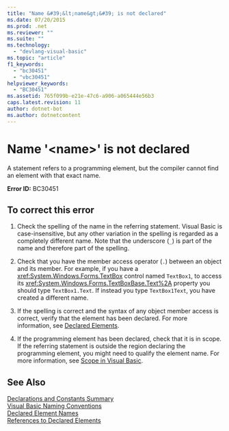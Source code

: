 ```yaml
---
title: "Name &#39;&lt;name&gt;&#39; is not declared"
ms.date: 07/20/2015
ms.prod: .net
ms.reviewer: ""
ms.suite: ""
ms.technology: 
  - "devlang-visual-basic"
ms.topic: "article"
f1_keywords: 
  - "bc30451"
  - "vbc30451"
helpviewer_keywords: 
  - "BC30451"
ms.assetid: 765f099b-e21e-47c6-a906-a065444e56b3
caps.latest.revision: 11
author: dotnet-bot
ms.author: dotnetcontent
---
```

# Name &#39;&lt;name&gt;&#39; is not declared
A statement refers to a programming element, but the compiler cannot find an element with that exact name.  
  
 **Error ID:** BC30451  
  
## To correct this error  
  
1.  Check the spelling of the name in the referring statement. Visual Basic is case-insensitive, but any other variation in the spelling is regarded as a completely different name. Note that the underscore (`_`) is part of the name and therefore part of the spelling.  
  
2.  Check that you have the member access operator (`.`) between an object and its member. For example, if you have a <xref:System.Windows.Forms.TextBox> control named `TextBox1`, to access its <xref:System.Windows.Forms.TextBoxBase.Text%2A> property you should type `TextBox1.Text`. If instead you type `TextBox1Text`, you have created a different name.  
  
3.  If the spelling is correct and the syntax of any object member access is correct, verify that the element has been declared. For more information, see [Declared Elements](../../../visual-basic/programming-guide/language-features/declared-elements/index.md).  
  
4.  If the programming element has been declared, check that it is in scope. If the referring statement is outside the region declaring the programming element, you might need to qualify the element name. For more information, see [Scope in Visual Basic](../../../visual-basic/programming-guide/language-features/declared-elements/scope.md).  
  
## See Also  
 [Declarations and Constants Summary](../../../visual-basic/language-reference/keywords/declarations-and-constants-summary.md)  
 [Visual Basic Naming Conventions](../../../visual-basic/programming-guide/program-structure/naming-conventions.md)  
 [Declared Element Names](../../../visual-basic/programming-guide/language-features/declared-elements/declared-element-names.md)  
 [References to Declared Elements](../../../visual-basic/programming-guide/language-features/declared-elements/references-to-declared-elements.md)

